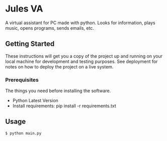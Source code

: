 # Jules VA

A virtual assistant for PC made with python. Looks for information, plays music, opens programs, sends emails, etc. 

## Getting Started

These instructions will get you a copy of the project up and running on your local machine for development and testing purposes. See deployment for notes on how to deploy the project on a live system.

### Prerequisites

The things you need before installing the software.

* Python Latest Version
* Install requirements:  pip install -r requirements.txt

## Usage

```
$ python main.py
```
